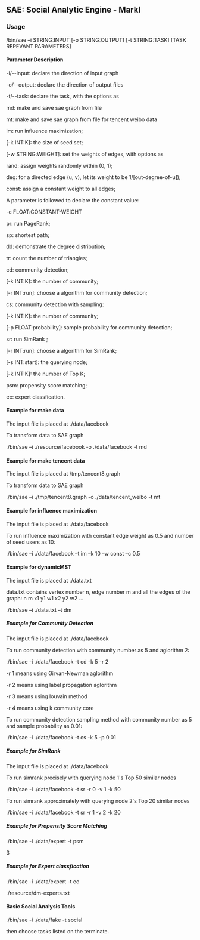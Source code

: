 ## SAE: Social Analytic Engine - MarkI
### Usage
/bin/sae –i STRING:INPUT [-o STRING:OUTPUT] [-t STRING:TASK] [TASK REPEVANT PARAMETERS]

#### Parameter Description
-i/--input: declare the direction of input graph

-o/--output: declare the direction of output files

-t/--task: declare the task, with the options as

md: make and save sae graph from file

mt: make and save sae graph from file for tencent weibo data

im: run influence maximization;

[-k INT:K]: the size of seed set;

[-w STRING:WEIGHT]: set the weights of edges, with options as

rand: assign weights randomly within (0, 1);

deg: for a directed edge (u, v), let its weight to be 1/[out-degree-of-u]);

const: assign a constant weight to all edges;

A parameter is followed to declare the constant value:

-c FLOAT:CONSTANT-WEIGHT

pr: run PageRank;

sp: shortest path;

dd: demonstrate the degree distribution;

tr: count the number of triangles;

cd: community detection;

[-k INT:K]: the number of community;

[-r INT:run]: choose a algorithm for community detection;

cs: community detection with sampling:

[-k INT:K]: the number of community;

[-p FLOAT:probability]: sample probability for community detection;

sr: run SimRank ;

[-r INT:run]: choose a algorithm for SimRank;

[-s INT:start]: the querying node;

[-k INT:K]: the number of Top K;

psm: propensity score matching;

ec: expert classfication.

#### Example for make data
The input file is placed at ./data/facebook

To transform data to SAE graph

./bin/sae –i ./resource/facebook -o ./data/facebook -t md

#### Example for make tencent data
The input file is placed at /tmp/tencent8.graph

To transform data to SAE graph

./bin/sae –i ./tmp/tencent8.graph -o ./data/tencent_weibo -t mt

#### Example for influence maximization
The input file is placed at ./data/facebook

To run influence maximization with constant edge weight as 0.5 and number of seed users as 10:

./bin/sae –i ./data/facebook –t im –k 10 –w const –c 0.5

#### Example for dynamicMST
The input file is placed at ./data.txt

data.txt contains vertex number n, edge number m and all the edges of the graph:
n m
x1 y1 w1
x2 y2 w2
...

./bin/sae –i ./data.txt –t dm

##### Example for Community Detection
The input file is placed at ./data/facebook


To run community detection with community number as 5 and aglorithm 2:

./bin/sae -i ./data/facebook -t cd -k 5 -r 2

-r 1 means using Girvan-Newman aglorithm

-r 2 means using label propagation aglorithm

-r 3 means using louvain method

-r 4 means using k community core 

To run community detection sampling method with community number as 5 and sample probability as 0.01:

./bin/sae -i ./data/facebook -t cs -k 5 -p 0.01

##### Example for SimRank
The input file is placed at ./data/facebook

To run simrank precisely with querying node 1's Top 50 similar nodes

./bin/sae -i ./data/facebook -t sr -r 0 -v 1 -k 50

To run simrank approximately with querying node 2's Top 20 similar nodes

./bin/sae -i ./data/facebook -t sr -r 1 -v 2 -k 20

##### Example for Propensity Score Matching
./bin/sae -i ./data/expert -t psm

3
##### Example for Expert classfication
./bin/sae -i ./data/expert -t ec

./resource/dm-experts.txt
#### Basic Social Analysis Tools
./bin/sae -i ./data/fake -t social

then choose tasks listed on the terminate.
